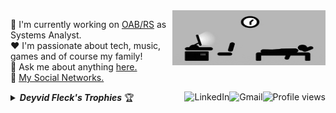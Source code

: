 <a href="#">
    <img src="https://github.com/DeyvidFleck/DeyvidFleck/blob/main/days.gif" title="day++" width="245px" height="88" align="right" alt="Routine">
</a>

:department_store: I'm currently working on <a href="https://www.oabrs.org.br/">OAB/RS</a> as Systems Analyst.
<br />
:heart: I'm passionate about tech, music, games and of course my family!
<br />
:speech_balloon: Ask me about anything <a href="https://github.com/DeyvidFleck/DeyvidFleck/issues">here.</a>
<br />
:link: <a href="https://linktr.ee/deyvidfleck">My Social Networks.</a>

<img src="https://komarev.com/ghpvc/?username=deyvidfleck&label=Profile%20views&color=0e75b6&style=flat-square&color=yellow" title="Profile views" align="right" alt="Profile views" />

<a href="mailto:deyvidwenzel@gmail.com">
    <img src="https://img.shields.io/badge/-Gmail-c14438?style=flat-square&logo=Gmail&logoColor=white" title="Send me an email" align="right" alt="Gmail">
</a>

<a href="https://br.linkedin.com/in/deyvid-wenzel-fleck-a0a256a2">
    <img src="https://img.shields.io/badge/-LinkedIn-blue?style=flat-square&logo=Linkedin&logoColor=white" title="My Social Network" align="right" alt="LinkedIn">
</a>

<details title="Deyvid Fleck's Trophies">
    <br />
    <summary align="left"><strong><i>Deyvid Fleck's Trophies</i></strong> 🏆</summary>
    <p align="center">
        <img 
             src="https://github-profile-trophy.vercel.app/?username=DeyvidFleck&column=4&theme=gruvbox&margin-w=4&margin-h=4&no-frame=true" 
             width="60%"
             title="Deyvid Fleck's Trophies"
        />
    </p>
    <p align="center">
      <a href="https://github.com/DeyvidFleck/DeyvidFleck/issues">
        <img src="https://img.shields.io/github/issues/DeyvidFleck/DeyvidFleck" title="issues" alt="issues" /> 
      </a>
      <a href="https://github.com/DeyvidFleck/DeyvidFleck/network/members">
        <img src="https://img.shields.io/github/forks/DeyvidFleck/DeyvidFleck" title="forks" alt="forks" /> 
      </a>
      <a href="https://github.com/DeyvidFleck/DeyvidFleck/stargazers">
        <img src="https://img.shields.io/github/stars/DeyvidFleck/DeyvidFleck" title="stars" alt="stars" /> 
      </a>
       <a href="https://github.com/DeyvidFleck/DeyvidFleck/blob/master/LICENSE">
        <img src="https://img.shields.io/github/license/DeyvidFleck/DeyvidFleck" title="license" alt="license" /> 
      </a>
    </p>
</details>
